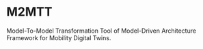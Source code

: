 # M2MTT
Model-To-Model Transformation Tool of Model-Driven Architecture Framework for Mobility Digital Twins. 
